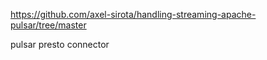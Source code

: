 https://github.com/axel-sirota/handling-streaming-apache-pulsar/tree/master

pulsar presto connector 